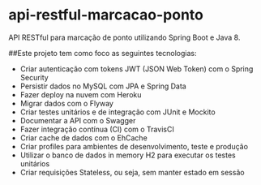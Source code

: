 # api-restful-marcacao-ponto
API RESTful para marcação de ponto utilizando Spring Boot e Java 8.

##Este projeto tem como foco as seguintes tecnologias:
- Criar autenticação com tokens JWT (JSON Web Token) com o Spring Security
- Persistir dados no MySQL com JPA e Spring Data
- Fazer deploy na nuvem com Heroku
- Migrar dados com o Flyway
- Criar testes unitários e de integração com JUnit e Mockito
- Documentar a API com o Swagger
- Fazer integração contínua (CI) com o TravisCI
- Criar cache de dados com o EhCache
- Criar profiles para ambientes de desenvolvimento, teste e produção
- Utilizar o banco de dados in memory H2 para executar os testes unitários
- Criar requisições Stateless, ou seja, sem manter estado em sessão
